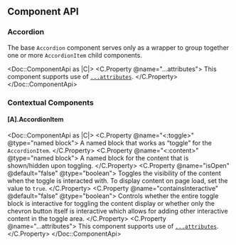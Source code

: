 ## Component API

### Accordion

The base `Accordion` component serves only as a wrapper to group together one or more `AccordionItem` child components.

<Doc::ComponentApi as |C|>
  <C.Property @name="...attributes">
    This component supports use of [`...attributes`](https://guides.emberjs.com/release/in-depth-topics/patterns-for-components/#toc_attribute-ordering).
  </C.Property>
</Doc::ComponentApi>

### Contextual Components

#### [A].AccordionItem

<Doc::ComponentApi as |C|>
  <C.Property @name="<:toggle>" @type="named block">
    A named block that works as “toggle” for the `AccordionItem`.
  </C.Property>
  <C.Property @name="<:content>" @type="named block">
    A named block for the content that is shown/hidden upon toggling.
  </C.Property>
  <C.Property @name="isOpen" @default="false" @type="boolean">
    Toggles the visibility of the content when the toggle is interacted with. To display content on page load, set the value to `true`.
  </C.Property>
  <C.Property @name="containsInteractive" @default="false" @type="boolean">
    Controls whether the entire toggle block is interactive for toggling the content display or whether only the chevron button itself is interactive which allows for adding other interactive content in the toggle area.
  </C.Property>
  <C.Property @name="...attributes">
    This component supports use of [`...attributes`](https://guides.emberjs.com/release/in-depth-topics/patterns-for-components/#toc_attribute-ordering).
  </C.Property>
</Doc::ComponentApi>
